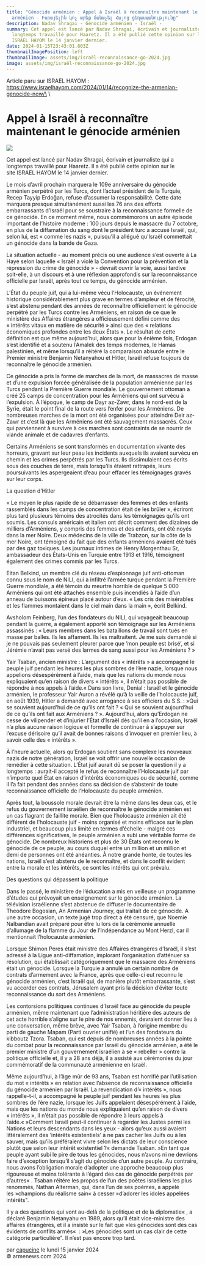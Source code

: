 ```yaml
---
title: "Génocide arménien : Appel à Israël à reconnaître maintenant le génocide
  arménien - Իսրայելին կոչ արեք ճանաչել Հայոց ցեղասպանությունը"
description: Nadav Shragai - Génocide arménien - Israël -
summary: Cet appel est lancé par Nadav Shragai, écrivain et journaliste qui a
  longtemps travaillé pour Haaretz. Il a été publié cette opinion sur le site
  ISRAEL HAYOM le 14 janvier dernier.
date: 2024-01-15T23:43:01.803Z
thumbnailImagePosition: left
thumbnailImage: assets/img/israël-reconnaissance-go-2024.jpg
image: assets/img/israël-reconnaissance-go-2024.jpg
---
```

A﻿rticle paru sur ISRAEL HAYOM : https://www.israelhayom.com/2024/01/14/recognize-the-armenian-genocide-now/\
\
<!--StartFragment-->

# Appel à Israël à reconnaître maintenant le génocide arménien



![](https://www.armenews.com/local/cache-gd2/1e/e144d02f75e35d66fa1a72793a9521.jpg)

Cet appel est lancé par Nadav Shragai, écrivain et journaliste qui a longtemps travaillé pour Haaretz. Il a été publié cette opinion sur le site ISRAEL HAYOM le 14 janvier dernier.

Le mois d’avril prochain marquera le 109e anniversaire du génocide arménien perpétré par les Turcs, dont l’actuel président de la Turquie, Recep Tayyip Erdoğan, refuse d’assumer la responsabilité. Cette date marquera presque simultanément aussi les 76 ans des efforts embarrassants d’Israël pour se soustraire à la reconnaissance formelle de ce génocide. En ce moment même, nous commémorons un autre épisode important de l’histoire moderne : 100 jours depuis le massacre du 7 octobre, en plus de la diffamation du sang dont le président turc a accusé Israël, qui, selon lui, est « comme les nazis », puisqu’il a allégué qu’Israël commettait un génocide dans la bande de Gaza.

La situation actuelle - au moment précis où une audience s’est ouverte à La Haye selon laquelle « Israël a violé la Convention pour la prévention et la répression du crime de génocide » - devrait ouvrir la voie, aussi tardive soit-elle, à un discours et à une réflexion approfondis sur la reconnaissance officielle par Israël, après tout ce temps, du génocide arménien.

L’État du peuple juif, qui a lui-même vécu l’Holocauste, un événement historique considérablement plus grave en termes d’ampleur et de férocité, s’est abstenu pendant des années de reconnaître officiellement le génocide perpétré par les Turcs contre les Arméniens, en raison de ce que le ministère des Affaires étrangères a officieusement défini comme des « intérêts vitaux en matière de sécurité » ainsi que des « relations économiques profondes entre les deux États ». Le résultat de cette définition est que même aujourd’hui, alors que pour la énième fois, Erdogan s’est identifié et a soutenu l’Amalek des temps modernes, le Hamas palestinien, et même lorsqu’il a réitéré la comparaison absurde entre le Premier ministre Benjamin Netanyahou et Hitler, Israël refuse toujours de reconnaître le génocide arménien.

Ce génocide a pris la forme de marches de la mort, de massacres de masse et d’une expulsion forcée généralisée de la population arménienne par les Turcs pendant la Première Guerre mondiale. Le gouvernement ottoman a créé 25 camps de concentration pour les Arméniens qui ont survécu à l’expulsion. À l’époque, le camp de Dayr az-Zawr, dans le nord-est de la Syrie, était le point final de la route vers l’enfer pour les Arméniens. De nombreuses marches de la mort ont été organisées pour atteindre Deir az-Zawr et c’est là que les Arméniens ont été sauvagement massacrés. Ceux qui parviennent à survivre à ces marches sont contraints de se nourrir de viande animale et de cadavres d’enfants.

Certains Arméniens se sont transformés en documentation vivante des horreurs, gravant sur leur peau les incidents auxquels ils avaient survécu en chemin et les crimes perpétrés par les Turcs. Ils dissimulaient ces écrits sous des couches de terre, mais lorsqu’ils étaient rattrapés, leurs poursuivants les aspergeaient d’eau pour effacer les témoignages gravés sur leur corps.

La question d’Hitler

« Le moyen le plus rapide de se débarrasser des femmes et des enfants rassemblés dans les camps de concentration était de les brûler », écriront plus tard plusieurs témoins des atrocités dans les témoignages qu’ils ont soumis. Les consuls américain et italien ont décrit comment des dizaines de milliers d’Arméniens, y compris des femmes et des enfants, ont été noyés dans la mer Noire. Deux médecins de la ville de Trabzon, sur la côte de la mer Noire, ont témoigné du fait que des enfants arméniens avaient été tués par des gaz toxiques. Les journaux intimes de Henry Morgenthau Sr, ambassadeur des États-Unis en Turquie entre 1913 et 1916, témoignent également des crimes commis par les Turcs.

Eitan Belkind, un membre clé du réseau d’espionnage juif anti-ottoman connu sous le nom de NILI, qui a infiltré l’armée turque pendant la Première Guerre mondiale, a été témoin du meurtre horrible de quelque 5 000 Arméniens qui ont été attachés ensemble puis incendiés à l’aide d’un anneau de buissons épineux placé autour d’eux. « Les cris des misérables et les flammes montaient dans le ciel main dans la main », écrit Belkind.

Avsholom Feinberg, l’un des fondateurs du NILI, qui voyageait beaucoup pendant la guerre, a également apporté son témoignage sur les Arméniens assassinés : « Leurs membres dans les bataillons de travail sont tués en masse par balles. Ils les affament. Ils les maltraitent. Je me suis demandé si je ne pouvais pas seulement pleurer parce que ’mon peuple est brisé’, et si Jérémie n’avait pas versé des larmes de sang aussi pour les Arméniens ? »

Yair Tsaban, ancien ministre : L’argument des « intérêts » a accompagné le peuple juif pendant les heures les plus sombres de l’ère nazie, lorsque nous appelions désespérément à l’aide, mais que les nations du monde nous expliquaient qu’en raison de divers « intérêts », il n’était pas possible de répondre à nos appels à l’aide.« Dans son livre, Denial : Israël et le génocide arménien, le professeur Yair Auron a révélé qu’à la veille de l’holocauste juif, en août 1939, Hitler a demandé avec arrogance à ses officiers du S.S. : »Qui se souvient aujourd’hui de ce qu’ils ont fait ? « Qui se souvient aujourd’hui de ce qu’ils ont fait aux Arméniens ? ». Aujourd’hui, alors qu’Erdogan ne cesse de vilipender et d’injurier l’État d’Israël dès qu’il en a l’occasion, Israël n’a plus aucune raison logique et formelle de continuer à s’appuyer sur l’excuse dérisoire qu’il avait de bonnes raisons d’invoquer en premier lieu, à savoir celle des « intérêts ».

À l’heure actuelle, alors qu’Erdogan soutient sans complexe les nouveaux nazis de notre génération, Israël se voit offrir une nouvelle occasion de remédier à cette situation. L’État juif aurait dû se poser la question il y a longtemps : aurait-il accepté le refus de reconnaître l’Holocauste juif par n’importe quel État en raison d’intérêts économiques ou de sécurité, comme il l’a fait pendant des années dans sa décision de s’abstenir de toute reconnaissance officielle de l’Holocauste du peuple arménien.

Après tout, la boussole morale devrait être la même dans les deux cas, et le refus du gouvernement israélien de reconnaître le génocide arménien est un cas flagrant de faillite morale. Bien que l’holocauste arménien ait été différent de l’holocauste juif - moins organisé et moins efficace sur le plan industriel, et beaucoup plus limité en termes d’échelle - malgré ces différences significatives, le peuple arménien a subi une véritable forme de génocide. De nombreux historiens et plus de 30 États ont reconnu le génocide de ce peuple, au cours duquel entre un million et un million et demi de personnes ont été anéanties. À notre grande honte, de toutes les nations, Israël s’est abstenu de le reconnaître, et dans le conflit évident entre la morale et les intérêts, ce sont les intérêts qui ont prévalu.

Des questions qui dépassent la politique

Dans le passé, le ministère de l’éducation a mis en veilleuse un programme d’études qui prévoyait un enseignement sur le génocide arménien. La télévision israélienne s’est abstenue de diffuser le documentaire de Theodore Bogosian, An Armenian Journey, qui traitait de ce génocide. A une autre occasion, un texte jugé trop direct a été censuré, que Noemie Nalbandian avait préparé pour être lu lors de la cérémonie annuelle d’allumage de la flamme du Jour de l’Indépendance au Mont Herzl, car il mentionnait l’holocauste arménien.

Lorsque Shimon Peres était ministre des Affaires étrangères d’Israël, il s’est adressé à la Ligue anti-diffamation, implorant l’organisation d’atténuer sa résolution, qui établissait catégoriquement que le massacre des Arméniens était un génocide. Lorsque la Turquie a annulé un certain nombre de contrats d’armement avec la France, après que celle-ci eut reconnu le génocide arménien, c’est Israël qui, de manière plutôt embarrassante, s’est vu accorder ces contrats, Jérusalem ayant pris la décision d’éviter toute reconnaissance du sort des Arméniens.

Les contorsions politiques continues d’Israël face au génocide du peuple arménien, même maintenant que l’administration héritière des auteurs de cet acte horrible s’aligne sur le pire de nos ennemis, devraient donner lieu à une conversation, même brève, avec Yair Tsaban, à l’origine membre du parti de gauche Mapam (Parti ouvrier unifié) et l’un des fondateurs du kibboutz Tzora. Tsaban, qui est depuis de nombreuses années à la pointe du combat pour la reconnaissance par Israël du génocide arménien, a été le premier ministre d’un gouvernement israélien à se « rebeller » contre la politique officielle et, il y a 28 ans déjà, il a assisté aux cérémonies du jour commémoratif de la communauté arménienne en Israël.

Même aujourd’hui, à l’âge mûr de 93 ans, Tsaban est horrifié par l’utilisation du mot « intérêts » en relation avec l’absence de reconnaissance officielle du génocide arménien par Israël. La revendication d’« intérêts », nous rappelle-t-il, a accompagné le peuple juif pendant les heures les plus sombres de l’ère nazie, lorsque les Juifs appelaient désespérément à l’aide, mais que les nations du monde nous expliquaient qu’en raison de divers « intérêts », il n’était pas possible de répondre à leurs appels à l’aide.« »Comment Israël peut-il continuer à regarder les Justes parmi les Nations et leurs descendants dans les yeux - alors qu’eux aussi avaient littéralement des ’intérêts existentiels’ à ne pas cacher les Juifs ou à les sauver, mais qu’ils préféraient vivre selon les dictats de leur conscience plutôt que selon leur intérêt existentiel ?« demande Tsaban. »En tant que peuple ayant subi le pire de tous les génocides, nous n’avons ni ne devrions faire d’exception lorsqu’il s’agit du génocide d’un autre peuple. Au contraire, nous avons l’obligation morale d’adopter une approche beaucoup plus rigoureuse et moins tolérante à l’égard des cas de génocide perpétrés par d’autres« . Tsaban réitère les propos de l’un des poètes israéliens les plus renommés, Nathan Alterman, qui, dans l’un de ses poèmes, a appelé les »champions du réalisme sain« à cesser »d’adorer les idoles appelées intérêts".

Il y a des questions qui vont au-delà de la politique et de la diplomatie« , a déclaré Benjamin Netanyahu en 1989, alors qu’il était vice-ministre des affaires étrangères, et il a insisté sur le fait que »les génocides sont des cas évidents de conflits armés«  : »Les génocides sont un cas clair de cette catégorie particulière". Il n’est pas encore trop tard.

par [capucine](https://www.armenews.com/spip.php?page=auteur&id_auteur=541) le lundi 15 janvier 2024\
© armenews.com 2024

<!--EndFragment-->